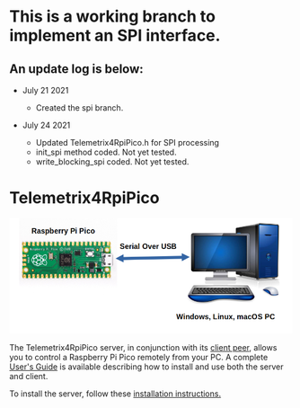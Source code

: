 # This is a working branch to implement an SPI interface.
## An update log is below:

* July 21 2021
  * Created the spi branch.
  
* July 24 2021
  * Updated Telemetrix4RpiPico.h for SPI processing
  * init_spi method coded. Not yet tested.
  * write_blocking_spi coded. Not yet tested.

# Telemetrix4RpiPico

![](images/tmx.png)

The Telemetrix4RpiPico server, in conjunction with its [client peer](https://github.com/MrYsLab/telemetrix-rpi-pico),
allows you to control a Raspberry Pi Pico remotely from your
PC. A complete [User's Guide](https://mryslab.github.io/telemetrix-rpi-pico/) is available describing how to 
install and use both the server and client.

To install the server, follow these [installation instructions.](https://mryslab.github.io/telemetrix-rpi-pico/install_pico_server/)
